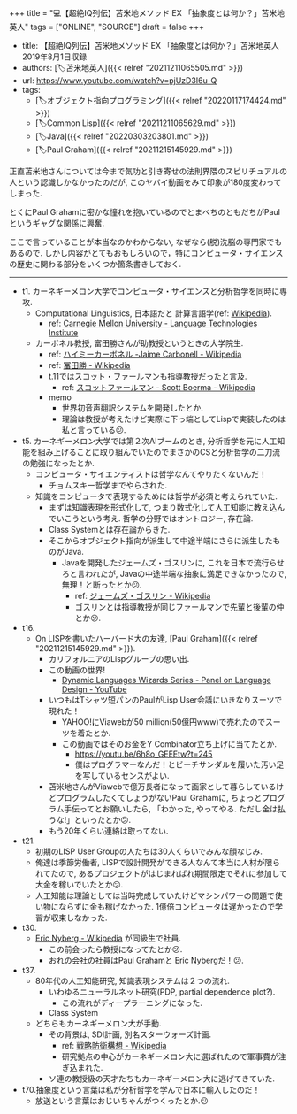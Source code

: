 +++
title = "💻【超絶IQ列伝】苫米地メソッド EX 「抽象度とは何か？」苫米地英人"
tags = ["ONLINE", "SOURCE"]
draft = false
+++

-   title: 【超絶IQ列伝】苫米地メソッド EX 「抽象度とは何か？」苫米地英人 2019年8月1日収録
-   authors: [🏷苫米地英人]({{< relref "20211211065505.md" >}})
-   url: <https://www.youtube.com/watch?v=pjUzD3I6u-Q>
-   tags:
    -   [🏷オブジェクト指向プログラミング]({{< relref "20220117174424.md" >}})
    -   [🏷Common Lisp]({{< relref "20211211065629.md" >}})
    -   [🏷Java]({{< relref "20220303203801.md" >}})
    -   [🏷Paul Graham]({{< relref "20211215145929.md" >}})

正直苫米地さんについては今まで気功と引き寄せの法則界隈のスピリチュアルの人という認識しかなかったのだが,
このヤバイ動画をみて印象が180度変わってしまった.

とくにPaul Grahamに密かな憧れを抱いているのでとまべちのともだちがPaulというギャグな関係に興奮.

ここで言っていることが本当なのかわからない, なぜなら(脱)洗脳の専門家でもあるので.
しかし内容がとてもおもしろいので，特にコンピュータ・サイエンスの歴史に関わる部分をいくつか箇条書きしておく.

---

-   t1. カーネギーメロン大学でコンピュータ・サイエンスと分析哲学を同時に専攻.
    -   Computational Linguistics, 日本語だと 計算言語学(ref: [Wikipedia](https://ja.wikipedia.org/wiki/%E8%A8%88%E7%AE%97%E8%A8%80%E8%AA%9E%E5%AD%A6)).
        -   ref: [Carnegie Mellon University - Language Technologies Institute](https://www.lti.cs.cmu.edu/)
    -   カーボネル教授, 富田勝さんが助教授というときの大学院生.
        -   ref: [ハイミーカーボネル -Jaime Carbonell - Wikipedia](https://japan2.wiki/wiki/Jaime_Carbonell)
        -   ref: [冨田勝 - Wikipedia](https://ja.wikipedia.org/wiki/%E5%86%A8%E7%94%B0%E5%8B%9D)
        -   t.11ではスコット・ファールマンも指導教授だったと言及.
            -   ref: [スコットファールマン - Scott Boerma - Wikipedia](https://japan2.wiki/wiki/Scott_Fahlman)
        -   memo
            -   世界初音声翻訳システムを開発したとか.
            -   理論は教授が考えたけど実際に下っ端としてLispで実装したのは私と言っている😕.
-   t5. カーネギーメロン大学では第２次AIブームのとき,
    分析哲学を元に人工知能を組み上げることに取り組んでいたのでまさかのCSと分析哲学の二刀流の勉強になったとか.
    -   コンピュータ・サイエンティストは哲学なんてやりたくないんだ！
        -   チョムスキー哲学までやらされた.
    -   知識をコンピュータで表現するためには哲学が必須と考えられていた.
        -   まずは知識表現を形式化して, つまり数式化して人工知能に教え込んでいこうという考え. 哲学の分野ではオントロジー, 存在論.
        -   Class Systemとは存在論からきた.
        -   そこからオブジェクト指向が派生して中途半端にさらに派生したものがJava.
            -   Javaを開発したジェームズ・ゴスリンに, これを日本で流行らせろと言われたが, Javaの中途半端な抽象に満足できなかったので, 無理！と断ったとか😕.
                -   ref: [ジェームズ・ゴスリン - Wikipedia](https://ja.wikipedia.org/wiki/%E3%82%B8%E3%82%A7%E3%83%BC%E3%83%A0%E3%82%BA%E3%83%BB%E3%82%B4%E3%82%B9%E3%83%AA%E3%83%B3)
                -   ゴスリンとは指導教授が同じファールマンで先輩と後輩の仲とか😕.
-   t16.
    -   On LISPを書いたハーバード大の友達, [Paul Graham]({{< relref "20211215145929.md" >}}).
        -   カリフォルニアのLispグループの思い出.
        -   この動画の世界!
            -   [Dynamic Languages Wizards Series - Panel on Language Design - YouTube](https://www.youtube.com/watch?v=agw-wlHGi0E&list=PLq9vn5iY_SeW3PrP5JuX7_7bbnzM_GJVA)
        -   いつもはTシャツ短パンのPaulがLisp User会議にいきなりスーツで現れた！
            -   YAHOO!にViawebが50 million(50億円www)で売れたのでスーツを着たとか.
            -   この動画ではそのお金をY Combinator立ち上げに当てたとか.
                -   <https://youtu.be/6h8o_GEEEtw?t=245>
                -   僕はプログラマーなんだ！とビーチサンダルを履いた汚い足を写しているセンスがよい.
        -   苫米地さんがViawebで億万長者になって画家として暮らしているけどプログラムしたくてしょうがないPaul Grahamに, ちょっとプログラム手伝ってとお願いしたら,
            「わかった, やってやる. ただし金は払うな!」といったとか😕.
        -   もう20年くらい連絡は取ってない.
-   t21.
    -   初期のLISP User Groupの人たちは30人くらいでみんな顔なじみ.
    -   俺達は季節労働者, LISPで設計開発ができる人なんて本当に人材が限られてたので,
        あるプロジェクトがはじまればれ期間限定でそれに参加して大金を稼いでいたとか😕.
    -   人工知能は理論としては当時完成していたけどマシンパワーの問題で使い物にならずに金も稼げなかった. 1億倍コンピュータは遅かったので学習が収束しなかった.
-   t30.
    -   [Eric Nyberg - Wikipedia](https://en.wikipedia.org/wiki/Eric_Nyberg) が同級生で社員.
        -   この前会ったら教授になってたとか😕.
        -   おれの会社の社員はPaul Grahamと Eric Nybergだ！😕.
-   t37.
    -   80年代の人工知能研究, 知識表現システムは２つの流れ.
        -   いわゆるニューラルネット研究(PDP, partial dependence plot?).
            -   この流れがディープラーニングになった.
        -   Class System
    -   どちらもカーネギーメロン大が手動.
        -   その背景は, SDI計画, 別名スターウォーズ計画.
            -   ref: [戦略防衛構想 - Wikipedia](https://ja.wikipedia.org/wiki/%E6%88%A6%E7%95%A5%E9%98%B2%E8%A1%9B%E6%A7%8B%E6%83%B3)
            -   研究拠点の中心がカーネギーメロン大に選ばれたので軍事費が注ぎ込まれた.
        -   ソ連の教授級の天才たちもカーネギーメロン大に逃げてきていた.
-   t70.抽象度という言葉は私が分析哲学を学んで日本に輸入したのだ！
    -   放送という言葉はおじいちゃんがつくったとか.😕
